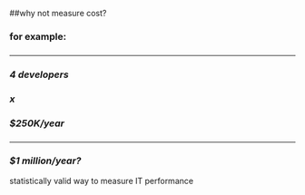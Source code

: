 <!-- .slide: data-background="resources/footer.svg" data-background-size="contain" data-background-position="bottom"  -->

##why not measure cost?

### **for example:** <!-- .element: style="color:maroon" -->
### <hr/> <!-- .element: class="fragment"; style="color:maroon" -->
### _4 developers_ <!-- .element: class="fragment"; style="color:maroon" -->
### _x_ <!-- .element: class="fragment"; style="color:maroon" -->
### _$250K/year_ <!-- .element: class="fragment"; style="color:maroon" -->
### <hr/> <!-- .element: class="fragment"; style="color:maroon" -->
### _$1 million/year?_ <!-- .element: class="fragment"; style="color:maroon" -->

<aside class="notes">
  <p>
    statistically valid way to measure IT performance
  </p>
</aside>
<br/>
<br/>
<br/>
<br/>
<br/>
<br/>
<br/>
<br/>
<br/>
<br/>
<br/>
<br/>
<br/>
<br/>
<br/>
<br/>
<br/>
<br/>
<br/>
<br/>
<br/>
<br/>
<br/>
<br/>
<br/>
<br/>
<br/>
<br/>
